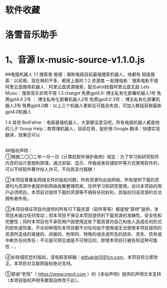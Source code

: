 # 软件收藏

# 洛雪音乐助手
# 1、音源  lx-music-source-v1.1.0.js




##电报机器人
1.1 搜索类
极搜：堪称电报目前最强搜索机器人，啥都有
超级搜索：以前用，现在用的不多，都用上面的
1.2 资源类
一起搜电影：搜索电影不错
阿里云盘搜索机器人：阿里云盘资源搜索，配合alist挂载阿里云盘无敌
Lets Music：搜索音乐非常不错
1.3 chatgpt
免费gpt4.0: 博主私有化部署机器人1号
免费gpt4.0 2号 ： 博主私有化部署机器人2号
免费gpt4.0 3号： 博主私有化部署机器人3号
免费gpt4.0群：以上三个机器人更新后可能会失效，可加入群组获取最新gpt4.0机器人

1.4 其他
BotFather：电报最强机器人，大家都没意见吧，所有电报机器人都是他的儿子
Group Help：群管理机器人，目前在用，挺好用
Google 翻译：快捷实现翻译，效果还可以

##
##
##

  
##版权声明：  
①根据二〇〇二年一月一日《计算机软件保护条例》规定：为了学习和研究软件内含的设计思想和原理，通过安装、显示、传输或者存储软件等方式使用软件的，可以不经软件著作权人许可，不向其支付报酬！

②本项目尊重各网络文件的版权问题，所有资源均出自网络，所有提供下载的资源均为资源作者提供和网络收集整理而来，仅供学习和研究使用。访问本项目的用户必须明白，本项目对提供下载的资源等不拥有任何权利，其版权归该资源的合法拥有者所有。

③本项目保证项目内提供的所有可下载资源（软件等等）都是按“原样”提供，本项目未做过任何改动；但本项目不保证本项目提供的下载资源的准确性、安全性和完整性；同时本项目也不承担用户因使用这些下载资源对自己和他人造成任何形式的损失或伤害。不论何种情形本项目都不对任何由于使用或无法使用本项目提供的资源所造成的直接的、间接的、附带的、特殊的或余波所及的损失、灵失、债务或中断负任何责任﹝不论是可预见或是不可预见的，即使本项目已被告知这种可能性﹞。

④如有侵犯您的版权，请电邮至邮箱：github@0591cn.com，本项目将立即改正。本项目对互联网版权绝对支持。

⑤感谢“老殁”（ https://www.mpyit.com ）的《本站声明》提供的声明文本支持（本项目版权声明多数取自修改于此）。
